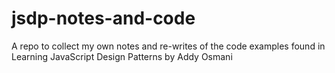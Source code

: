 # jsdp-notes-and-code
A repo to collect my own notes and re-writes of the code examples found in Learning JavaScript Design Patterns by Addy Osmani
